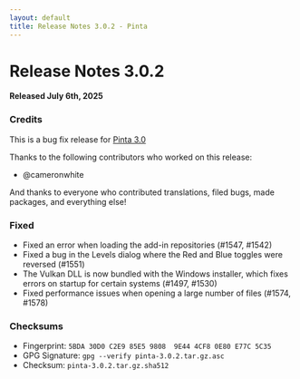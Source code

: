 ```yaml
---
layout: default
title: Release Notes 3.0.2 - Pinta
---
```

# Release Notes 3.0.2

**Released July 6th, 2025**

### Credits
This is a bug fix release for [Pinta 3.0](https://github.com/PintaProject/Pinta/releases/tag/3.0)

Thanks to the following contributors who worked on this release:
- @cameronwhite

And thanks to everyone who contributed translations, filed bugs, made packages, and everything else!

### Fixed
- Fixed an error when loading the add-in repositories (#1547, #1542)
- Fixed a bug in the Levels dialog where the Red and Blue toggles were reversed (#1551)
- The Vulkan DLL is now bundled with the Windows installer, which fixes errors on startup for certain systems (#1497, #1530)
- Fixed performance issues when opening a large number of files (#1574, #1578)

### Checksums
- Fingerprint: `5BDA 30D0 C2E9 85E5 9808  9E44 4CF8 0E80 E77C 5C35`
- GPG Signature: `gpg --verify pinta-3.0.2.tar.gz.asc`
- Checksum: `pinta-3.0.2.tar.gz.sha512`
